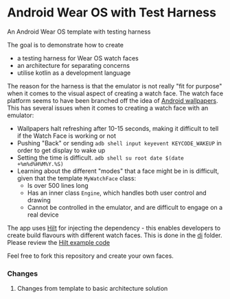 # Android Wear OS with Test Harness

An Android Wear OS template with testing harness

The goal is to demonstrate how to create
- a testing harness for Wear OS watch faces
- an architecture for separating concerns
- utilise kotlin as a development language

The reason for the harness is that the emulator is not really "fit for purpose" when it comes to the visual aspect of creating a watch face. The watch face platform seems to have been branched off the idea of [Android wallpapers][WALLPAPER]. This has several issues when it comes to creating a watch face with an emulator:
- Wallpapers halt refreshing after 10-15 seconds, making it difficult to tell if the Watch Face is working or not
- Pushing "Back" or sending `adb shell input keyevent KEYCODE_WAKEUP` in order to get display to wake up
- Setting the time is difficult. `adb shell su root date $(date +%m%d%H%M%Y.%S)`
- Learning about the different "modes" that a face might be in is difficult, given that the template `MyWatchFace` class:
  - Is over 500 lines long
  - Has an inner class `Engine`, which handles both user control and drawing
  - Cannot be controlled in the emulator, and are difficult to engage on a real device

The app uses [Hilt][HILT] for injecting the dependency - this enables developers to create build flavours with different watch faces. This is done in the [di][DIFOLDER] folder. Please review the [Hilt example code][HILTEXAMPLE]

Feel free to fork this repository and create your own faces.

### Changes
1. Changes from template to basic architecture solution

[WALLPAPER]: https://developer.android.com/reference/android/service/wallpaper/WallpaperService
[HILT]: https://developer.android.com/training/dependency-injection/hilt-android
[HILTEXAMPLE]: https://github.com/android/architecture-samples/tree/dev-hilt
[DIFOLDER]: ./app/src/main/java/com/balsdon/watchapplication/di/WatchFaceModule.kt
[PULL1]: https://github.com/qbalsdon/wearOS/pull/1